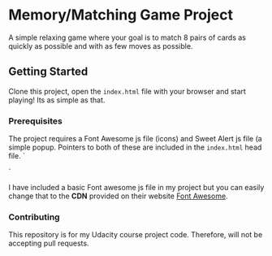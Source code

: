 # Memory/Matching Game Project
A simple relaxing game where your goal is to match 8 pairs of cards as quickly as possible and with as few moves as possible.

## Getting Started

Clone this project, open the `index.html` file with your browser and start playing! Its as simple as that.

### Prerequisites

The project requires a Font Awesome js file (icons) and  Sweet Alert js file (a simple popup.
Pointers to both of these are included in the `index.html` head file.
`<script defer src="js/fontawesome-all.min.js"></script>
 <script src="https://unpkg.com/sweetalert/dist/sweetalert.min.js"></script>`
I have included a basic Font awesome js file in my project but you can easily change that to the **CDN** provided on their website [Font Awesome](https://fontawesome.com/get-started).

### Contributing

This repository is for my Udacity course project code. Therefore, will not be accepting pull requests.